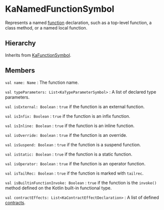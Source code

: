 # KaNamedFunctionSymbol

Represents a named [function](https://kotlinlang.org/docs/functions.html) declaration, such as a top-level function, a
class method, or a named local function.

## Hierarchy

Inherits from [KaFunctionSymbol](KaFunctionSymbol.md).

## Members

`val name: Name`
: The function name.

`val typeParameters: List<KaTypeParameterSymbol>`
: A list of declared type parameters.

`val isExternal: Boolean`
: `true` if the function is an external function.

`val isInfix: Boolean`
: `true` if the function is an infix function.

`val isInline: Boolean`
: `true` if the function is an inline function.

`val isOverride: Boolean`
: `true` if the function is an override.

`val isSuspend: Boolean`
: `true` if the function is a suspend function.

`val isStatic: Boolean`
: `true` if the function is a static function.

`val isOperator: Boolean`
: `true` if the function is an operator function.

`val isTailRec: Boolean`
: `true` if the function is marked with `tailrec`.

`val isBuiltinFunctionInvoke: Boolean`
: `true` if the function is the `invoke()` method defined on the Kotlin built-in functional type.

`val contractEffects: List<KaContractEffectDeclaration>`
: A list of defined [contracts](https://kotlinlang.org/api/latest/jvm/stdlib/kotlin.contracts/).